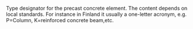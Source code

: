 ﻿Type designator for the precast concrete element. The content depends on local standards. For instance in Finland it usually a one-letter acronym, e.g. P=Column, K=reinforced concrete beam,etc.